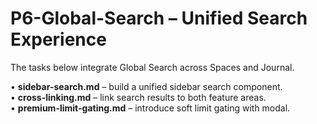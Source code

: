 # P6-Global-Search – Unified Search Experience

The tasks below integrate Global Search across Spaces and Journal.

• **sidebar-search.md** – build a unified sidebar search component.  
• **cross-linking.md** – link search results to both feature areas.  
• **premium-limit-gating.md** – introduce soft limit gating with modal.

